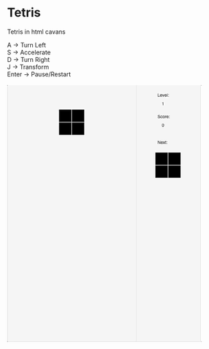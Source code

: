 # Tetris
Tetris in html cavans

A -> Turn Left<br/> 
S -> Accelerate<br/>
D -> Turn Right<br/> 
J -> Transform<br/>
Enter -> Pause/Restart<br/>     
![](https://github.com/frostless/Tetris/blob/master/tetris%20demo.gif?raw=true)
